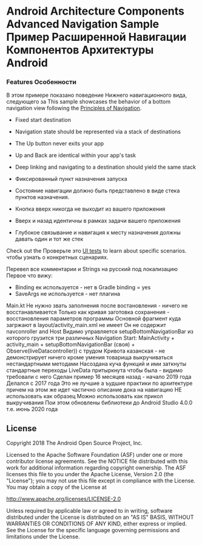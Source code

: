 Android Architecture Components Advanced Navigation Sample
Пример Расширенной Навигации Компонентов Архитектуры Android
==============================================

### Features Особенности

В этом примере показано поведение Нижнего навигационного вида, следующего за
This sample showcases the behavior of a bottom navigation view following the [Principles of
Navigation](https://developer.android.com/topic/libraries/architecture/navigation#fixed).

 * Fixed start destination
 * Navigation state should be represented via a stack of destinations
 * The Up button never exits your app
 * Up and Back are identical within your app's task
 * Deep linking and navigating to a destination should yield the same stack

 * Фиксированный пункт назначения запуска
 * Состояние навигации должно быть представлено в виде стека пунктов назначения.
 * Кнопка вверх никогда не выходит из вашего приложения
 * Вверх и назад идентичны в рамках задачи вашего приложения
 * Глубокое связывание и навигация к месту назначения должны давать один и тот же стек

Check out the Проверьте это
[UI tests](https://github.com/googlesamples/android-architecture-components/tree/master/NavigationAdvancedSample/app/src/androidTest/java/com/example/android/navigationadvancedsample)
to learn about specific scenarios. чтобы узнать о конкретных сценариях.

Перевел все комментарии и Strings на русский под локализацию
Первое что вижу:
- Binding ек используется - нет в Gradle binding = yes
- SaveArgs не используется  - нет плагина

Main.kt
Не нужно звать заполнения после востановления - ничего не восстанавливается
Только как кривая заготовка сохранения - восстановления параметров программы
Основной фрагмент куда загржают в layout/activity_main.xml не имеет Он не содержит navconroller and Host
Видимо управляется setupBottomNavigationBar из которого грузится три различных Navigation
Start: MainActivity + activity_main + setupBottomNavigationBar (своя) + Observe(liveDatacontroller)) с трудом
Кривота казанская - не демонстрирует ничего кроме умения товарища выкручиваться нестандартными методами
Насоздана куча функций и ими заткнуты стандартные переходы
LiveData притыркнута чтобы была - видимо требовали с него
Сделан пример 16 месяцев назад - начало 2019 года
Делался с 2017 года
Это не лучшие а ъудшие практики по архитектуре
причем на этом же идет частично описание дока на навигацию
НЕ использовать как образец
Можно использовать как прикол выкручивания
Пои этом обновлены библиотеки до Android Studio 4.0.0 т.е. июнь 2020 года








License
-------

Copyright 2018 The Android Open Source Project, Inc.

Licensed to the Apache Software Foundation (ASF) under one or more contributor
license agreements.  See the NOTICE file distributed with this work for
additional information regarding copyright ownership.  The ASF licenses this
file to you under the Apache License, Version 2.0 (the "License"); you may not
use this file except in compliance with the License.  You may obtain a copy of
the License at

http://www.apache.org/licenses/LICENSE-2.0

Unless required by applicable law or agreed to in writing, software
distributed under the License is distributed on an "AS IS" BASIS, WITHOUT
WARRANTIES OR CONDITIONS OF ANY KIND, either express or implied.  See the
License for the specific language governing permissions and limitations under
the License.
